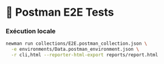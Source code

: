 # 🧪 Postman E2E Tests

### Exécution locale

```bash
newman run collections/E2E.postman_collection.json \
  -e environments/Data.postman_environment.json \
  -r cli,html --reporter-html-export reports/report.html
